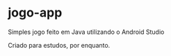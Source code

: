 # jogo-app
Simples jogo feito em Java utilizando o Android Studio

Criado para estudos, por enquanto.
